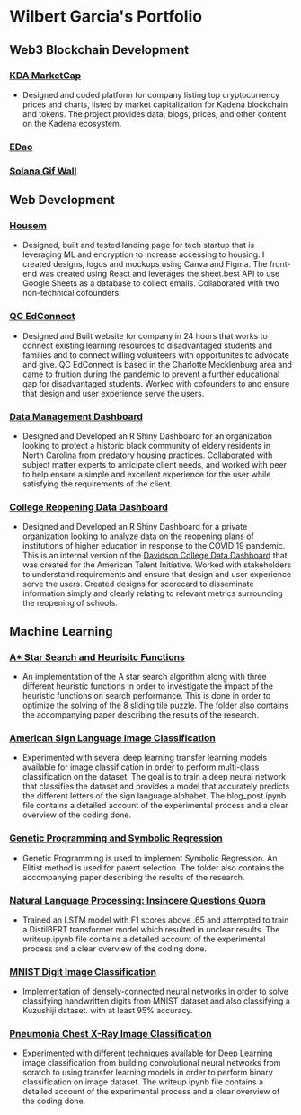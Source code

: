 # Wilbert Garcia's Portfolio

## Web3 Blockchain Development


### **[KDA MarketCap]()**

* Designed and coded platform for company listing top cryptocurrency prices and charts, listed by market capitalization for Kadena blockchain and tokens. The project provides data, blogs, prices, and other content on the Kadena ecosystem.

### **[EDao]()**

### **[Solana Gif Wall]()**

## Web Development


### **[Housem](https://housem.netlify.app/)**

* Designed, built and tested landing page for tech startup that is leveraging ML and encryption to increase accessing to housing. I created designs, logos and mockups using Canva and Figma. The front-end was created using React and leverages the sheet.best API to use Google Sheets as a database to collect emails. Collaborated with two non-technical cofounders. 

### **[QC EdConnect](https://qcedconnect.wixsite.com/mysite-1)**

* Designed and Built website for company in 24 hours that works to connect existing learning resources to disadvantaged students and families and to connect willing volunteers with opportunites to advocate and give. QC EdConnect is based in the Charlotte Mecklenburg area and came to fruition during the pandemic to prevent a further educational gap for disadvantaged students. Worked with cofounders to  and ensure that design and user experience serve the users.

### **[Data Management Dashboard](https://github.com/wgarcia1221/Portfolio/blob/master/Design%20Portfolio/SCC%20Dashboard.pdf)**

* Designed and Developed an R Shiny Dashboard for an organization looking to protect a historic black community of eldery residents in North Carolina from predatory housing practices. Collaborated with subject matter experts to anticipate client needs, and worked with peer to help ensure a simple and excellent experience for the user while satisfying the requirements of the client. 

### **[College Reopening Data Dashboard](https://github.com/wgarcia1221/Portfolio/blob/master/Design%20Portfolio/ATI.pdf)**

* Designed and Developed an R Shiny Dashboard for a private organization looking to analyze data on the reopening plans of institutions of higher education in response to the COVID 19 pandemic. This is an internal version of the [Davidson College Data Dashboard](https://collegecrisis.shinyapps.io/dashboard/) that was created for the American Talent Initiative. Worked with stakeholders to understand requirements and ensure that design and user experience serve the users. Created designs for scorecard to disseminate information simply and clearly relating to relevant metrics surrounding the reopening of schools. 

## Machine Learning 

### **[A* Star Search and Heurisitc Functions](https://github.com/wgarcia1221/Portfolio/tree/master/A%20Star%20Search%20%2B%20Heurisitics)**

* An implementation of the A star search algorithm along with three different heuristic functions in order to investigate the impact of the heuristic functions on search performance. This is done in order to optimize the solving of the 8 sliding tile puzzle. The folder also contains the accompanying paper describing the results of the research.

### **[American Sign Language Image Classification](https://github.com/wgarcia1221/Portfolio/tree/master/American%20Sign%20Language%20Image%20Classification)**

* Experimented with several deep learning transfer learning models available for image classification in order to perform multi-class classification on the dataset. The goal is to train a deep neural network that classifies the dataset and provides a model that accurately predicts the different letters of the sign language alphabet. The blog_post.ipynb file contains a detailed account of the experimental process and a clear overview of the coding done.

### **[Genetic Programming and Symbolic Regression](https://github.com/wgarcia1221/Portfolio/tree/master/Genetic%20Programming%20and%20Symbolic%20Regression)**

* Genetic Programming is used to implement Symbolic Regression. An Elitist method is used for parent selection. The folder also contains the accompanying paper describing the results of the research.

### **[Natural Language Processing: Insincere Questions Quora](https://github.com/wgarcia1221/Portfolio/tree/master/Insincere%20Questions%20Natural%20Language%20Processing%20)**

* Trained an LSTM model with F1 scores above .65 and attempted to train a DistilBERT transformer model which resulted in unclear results. The writeup.ipynb file contains a detailed account of the experimental process and a clear overview of the coding done.

### **[MNIST Digit Image Classification](https://github.com/wgarcia1221/Portfolio/tree/master/MNIST%20Digit%20Image%20Classification)**

* Implementation of densely-connected neural networks in order to solve classifying handwritten digits from MNIST dataset and also classifying a Kuzushiji dataset. with at least 95% accuracy.

### **[Pneumonia Chest X-Ray Image Classification](https://github.com/wgarcia1221/Portfolio/tree/master/Pneumonia%20X-Ray%20Chest%20Image%20Classification)**

* Experimented with different techniques available for Deep Learning image classification from building convolutional neural networks from scratch to using transfer learning models in order to perform binary classification on image dataset. The writeup.ipynb file contains a detailed account of the experimental process and a clear overview of the coding done.
